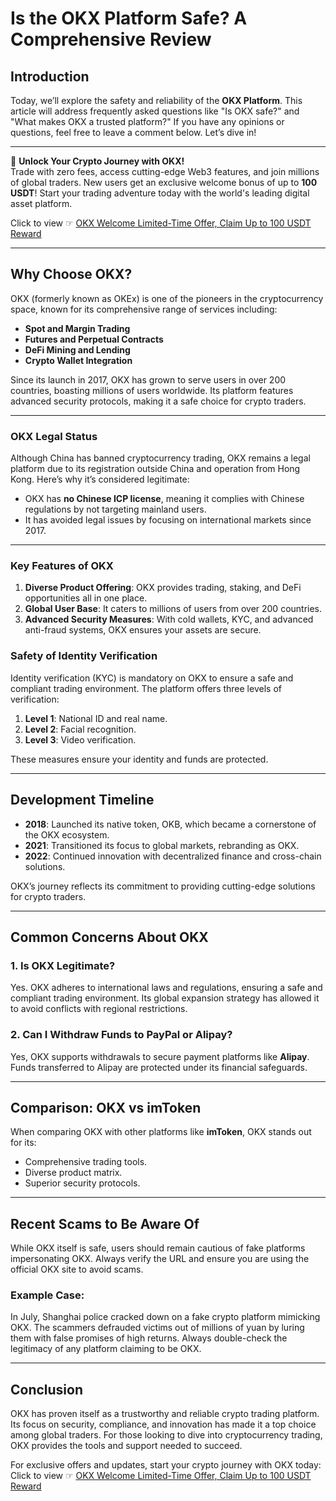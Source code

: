 # Is the OKX Platform Safe? A Comprehensive Review

## Introduction
Today, we’ll explore the safety and reliability of the **OKX Platform**. This article will address frequently asked questions like "Is OKX safe?" and "What makes OKX a trusted platform?" If you have any opinions or questions, feel free to leave a comment below. Let’s dive in!

---

🚀 **Unlock Your Crypto Journey with OKX!**  
Trade with zero fees, access cutting-edge Web3 features, and join millions of global traders. New users get an exclusive welcome bonus of up to **100 USDT**! Start your trading adventure today with the world's leading digital asset platform.  

Click to view ☞ [OKX Welcome Limited-Time Offer, Claim Up to 100 USDT Reward](https://bit.ly/OKXe)

---

## Why Choose OKX?
OKX (formerly known as OKEx) is one of the pioneers in the cryptocurrency space, known for its comprehensive range of services including:
- **Spot and Margin Trading**
- **Futures and Perpetual Contracts**
- **DeFi Mining and Lending**
- **Crypto Wallet Integration**

Since its launch in 2017, OKX has grown to serve users in over 200 countries, boasting millions of users worldwide. Its platform features advanced security protocols, making it a safe choice for crypto traders.

---

### OKX Legal Status
Although China has banned cryptocurrency trading, OKX remains a legal platform due to its registration outside China and operation from Hong Kong. Here’s why it’s considered legitimate:
- OKX has **no Chinese ICP license**, meaning it complies with Chinese regulations by not targeting mainland users.
- It has avoided legal issues by focusing on international markets since 2017.

---

### Key Features of OKX
1. **Diverse Product Offering**: OKX provides trading, staking, and DeFi opportunities all in one place.
2. **Global User Base**: It caters to millions of users from over 200 countries.
3. **Advanced Security Measures**: With cold wallets, KYC, and advanced anti-fraud systems, OKX ensures your assets are secure.

### Safety of Identity Verification
Identity verification (KYC) is mandatory on OKX to ensure a safe and compliant trading environment. The platform offers three levels of verification:
1. **Level 1**: National ID and real name.
2. **Level 2**: Facial recognition.
3. **Level 3**: Video verification.

These measures ensure your identity and funds are protected.

---

## Development Timeline
- **2018**: Launched its native token, OKB, which became a cornerstone of the OKX ecosystem.
- **2021**: Transitioned its focus to global markets, rebranding as OKX.
- **2022**: Continued innovation with decentralized finance and cross-chain solutions.

OKX’s journey reflects its commitment to providing cutting-edge solutions for crypto traders.

---

## Common Concerns About OKX
### 1. Is OKX Legitimate?
Yes. OKX adheres to international laws and regulations, ensuring a safe and compliant trading environment. Its global expansion strategy has allowed it to avoid conflicts with regional restrictions.

### 2. Can I Withdraw Funds to PayPal or Alipay?
Yes, OKX supports withdrawals to secure payment platforms like **Alipay**. Funds transferred to Alipay are protected under its financial safeguards.

---

## Comparison: OKX vs imToken
When comparing OKX with other platforms like **imToken**, OKX stands out for its:
- Comprehensive trading tools.
- Diverse product matrix.
- Superior security protocols.

---

## Recent Scams to Be Aware Of
While OKX itself is safe, users should remain cautious of fake platforms impersonating OKX. Always verify the URL and ensure you are using the official OKX site to avoid scams.

### Example Case:
In July, Shanghai police cracked down on a fake crypto platform mimicking OKX. The scammers defrauded victims out of millions of yuan by luring them with false promises of high returns. Always double-check the legitimacy of any platform claiming to be OKX.

---

## Conclusion
OKX has proven itself as a trustworthy and reliable crypto trading platform. Its focus on security, compliance, and innovation has made it a top choice among global traders. For those looking to dive into cryptocurrency trading, OKX provides the tools and support needed to succeed.

For exclusive offers and updates, start your crypto journey with OKX today:  
Click to view ☞ [OKX Welcome Limited-Time Offer, Claim Up to 100 USDT Reward](https://bit.ly/OKXe)
